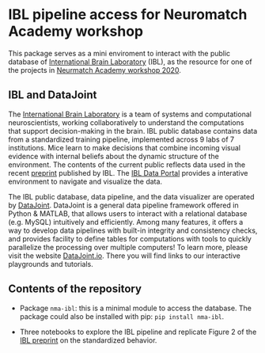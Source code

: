 # IBL pipeline access for Neuromatch Academy workshop


This package serves as a mini enviroment to interact with the public database of [International Brain Laboratory](https://internationalbrainlab.org) (IBL), as the resource for one of the projects in [Neurmatch Academy workshop 2020](https://www.neuromatchacademy.org/).


## IBL and DataJoint
The [International Brain Laboratory](https://internationalbrainlab.org) is a team of systems and computational neuroscientists, working collaboratively to understand the computations that support decision-making in the brain. IBL public database contains data from a standardized training pipeline, implemented across 9 labs of 7 institutions. Mice learn to make decisions that combine incoming visual evidence with internal beliefs about the dynamic structure of the environment. The contents of the current public reflects data used in the recent [preprint](https://www.biorxiv.org/content/10.1101/2020.01.17.909838v2) published by IBL. The [IBL Data Portal](https://data.internationalbrainlab.org/) provides a interative environment to navigate and visualize the data.

The IBL public database, data pipeline, and the data visualizer are operated by [DataJoint](https://datajoint.io). DataJoint is a general data pipeline framework offered in Python & MATLAB, that allows users to interact with a relational database (e.g. MySQL) intuitively and efficiently. Among many features, it offers a way to develop data pipelines with built-in integrity and consistency checks, and provides facility to define tables for computations with tools to quickly parallelize the processing over multiple computers! To learn more, please visit the website [DataJoint.io](https://datajoint.io). There you will find links to our interactive playgrounds and tutorials.

## Contents of the repository
- Package `nma-ibl`: this is a minimal module to access the database. The package could also be installed with pip: `pip install nma-ibl`.

- Three notebooks to explore the IBL pipeline and replicate Figure 2 of the [IBL preprint](https://www.biorxiv.org/content/10.1101/2020.01.17.909838v2) on the standardized behavior.
